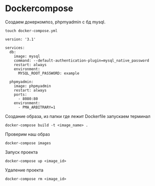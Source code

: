 # Dockercompose

Создаем докеркомпоз, phpmyadmin с бд mysql.

```
touch docker-compose.yml
```

```
version: '3.1'

services:
  db:
    image: mysql
    command: --default-authentication-plugin=mysql_native_password
    restart: always
    environment:
      MYSQL_ROOT_PASSWORD: example

  phpmyadmin:
    image: phpmyadmin
    restart: always
    ports:
      - 8080:80
    environment:
      - PMA_ARBITRARY=1
```

Создание образа, из папки где лежит Dockerfile запускаем терминал

```
docker-compose build -t <image_name> .
```

Проверим наш образ

```
docker-compose images
```

Запуск проекта

```
docker-compose up <image_id>
```

Удаление проекта

```
docker-compose rm <image_id>
```

